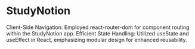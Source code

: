# StudyNotion
Client-Side Navigation: Employed react-router-dom for component routing within the StudyNotion app. Efficient State Handling: Utilized useState and useEffect in React, emphasizing modular design for enhanced reusability.
